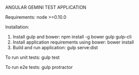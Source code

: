 ANGULAR GEMINI TEST APPLICATION

Requirements:
node >=0.10.0

Installation:

1. Install gulp and bower: 
npm install -g bower gulp gulp-cli
2. Install application requirements using bower:
bower install
3. Build and run application:
gulp serve:dist

To run unit tests:
gulp test

To run e2e tests:
gulp protractor
